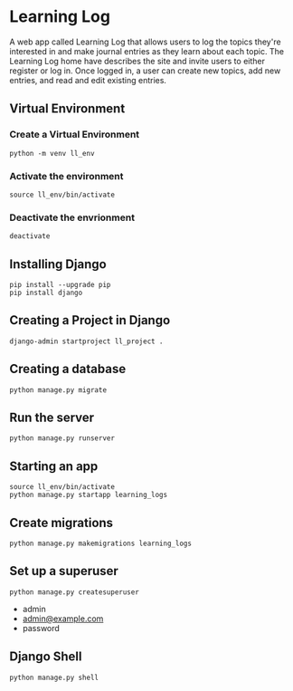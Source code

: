 # Learning Log

A web app called Learning Log that allows users to
log the topics they're interested in and make journal entries as
they learn about each topic. The Learning Log home have describes
the site and invite users to either register or log in. Once
logged in, a user can create new topics, add new entries, and read
and edit existing entries.

## Virtual Environment

### Create a Virtual Environment

```
python -m venv ll_env
```

### Activate the environment

```
source ll_env/bin/activate
```

### Deactivate the envrionment

```
deactivate
```


## Installing Django

```
pip install --upgrade pip
pip install django
```


## Creating a Project in Django

```
django-admin startproject ll_project .
```


## Creating a database

```
python manage.py migrate
```

## Run the server

```
python manage.py runserver
```

## Starting an app

```
source ll_env/bin/activate
python manage.py startapp learning_logs
```

## Create migrations

```
python manage.py makemigrations learning_logs
```

## Set up a superuser

```
python manage.py createsuperuser
```

* admin
* admin@example.com
* password

## Django Shell

```
python manage.py shell
```